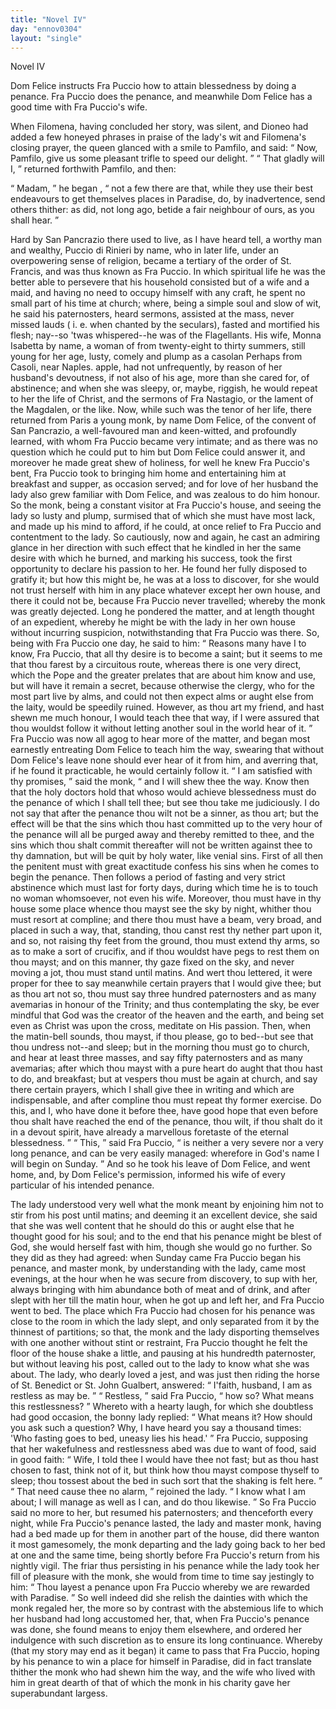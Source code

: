 ```yaml
---
title: "Novel IV"
day: "ennov0304"
layout: "single"
---
```

<html>
 <head>
 </head>
 <body>
  <div id="nov0304" type="novella" who="panfilo">
   <head>
    Novel IV
   </head>
   <argument>
    <p>
     <milestone id="p03040001"/>
     <!--(i)-->
     Dom Felice instructs Fra Puccio how to attain blessedness
 by doing a penance. Fra Puccio does the penance,
 and meanwhile Dom Felice has a good time with Fra
 Puccio's wife.
     <!--(/i)-->
    </p>
   </argument>
   <div3 type="commentary" who="author">
    <p>
     <milestone id="p03040002"/>
     <!--(sc)-->
     When
     <!--(/sc)-->
     Filomena, having concluded her story, was silent, and
	Dioneo had added a few honeyed phrases in praise of the lady's wit and
	Filomena's closing prayer, the queen glanced with a smile to Pamfilo,
	and said:
     <q direct="unspecified">
      Now, Pamfilo, give us some pleasant trifle to speed our
	  delight.
     </q>
     <q direct="unspecified">
      That gladly will I,
     </q>
     returned forthwith Pamfilo, and
	then:
    </p>
   </div3>
   <div3 type="commentary" who="panfilo">
    <p>
     <milestone id="p03040003"/>
     <q direct="unspecified">
      Madam,
     </q>
     <seg type="authorialcomment">
      he began
     </seg>
     ,
     <q direct="unspecified">
      not a few there are that, while they
	  use their best endeavours to get themselves places in Paradise, do, by
	  inadvertence, send others thither: as did, not long ago, betide a fair
	  neighbour of ours, as you shall hear.
     </q>
    </p>
   </div3>
   <p>
    <milestone id="p03040004"/>
    Hard by San Pancrazio there used to live, as I have heard tell,
 a worthy man and wealthy, Puccio di Rinieri by name, who in later
 life, under an overpowering sense of religion, became a tertiary of
 the order of St. Francis, and was thus known as Fra Puccio. In
 which spiritual life he was the better able to persevere that his
 household consisted but of a wife and a maid, and having no need to
 occupy himself with any craft, he spent no small part of his time at
 church;
    <milestone id="p03040005"/>
    where, being a simple soul and slow of wit, he said his
 paternosters, heard sermons, assisted at the mass, never missed lauds
 (
    <!--(i)-->
    i. e.
    <!--(/i)-->
    when chanted by the seculars), fasted and mortified his flesh;
 nay--so
 'twas whispered--he was of the Flagellants.
    <milestone id="p03040006"/>
    His wife, Monna
 Isabetta by name, a woman of from twenty-eight to thirty summers,
 still young for her age, lusty, comely and plump as a casolan
    <note>
     Perhaps
 from Casoli, near Naples.
    </note>
    apple,
    <pb n="199"/>
    had not unfrequently, by reason of her husband's devoutness, if not
 also of his age, more than she cared for, of abstinence; and when she
 was sleepy, or, maybe, riggish, he would repeat to her the life of Christ,
 and the sermons of Fra Nastagio, or the lament of the Magdalen, or
 the like.
    <milestone id="p03040007"/>
    Now, while such was the tenor of her life, there returned
 from Paris a young monk, by name Dom Felice, of the convent of
 San Pancrazio, a well-favoured man and keen-witted, and profoundly
 learned, with whom Fra Puccio became very intimate;
    <milestone id="p03040008"/>
    and as there
 was no question which he could put to him but Dom Felice could
 answer it, and moreover he made great shew of holiness, for well he
 knew Fra Puccio's bent, Fra Puccio took to bringing him home and
 entertaining him at breakfast and supper, as occasion served; and for
 love of her husband the lady also grew familiar with Dom Felice,
 and was zealous to do him honour.
    <milestone id="p03040009"/>
    So the monk, being a constant
 visitor at Fra Puccio's house, and seeing the lady so lusty and plump,
 surmised that of which she must have most lack, and made up his
 mind to afford, if he could, at once relief to Fra Puccio and contentment
 to the lady.
    <milestone id="p03040010"/>
    So cautiously, now and again, he cast an admiring
 glance in her direction with such effect that he kindled in her the
 same desire with which he burned, and marking his success, took the
 first opportunity to declare his passion to her.
    <milestone id="p03040011"/>
    He found her fully
 disposed to gratify it; but how this might be, he was at a loss to
 discover, for she would not trust herself with him in any place whatever
 except her own house, and there it could not be, because Fra
 Puccio never travelled; whereby the monk was greatly dejected.
 Long he pondered the matter, and at length thought of an expedient,
 whereby he might be with the lady in her own house without
 incurring suspicion, notwithstanding that Fra Puccio was there.
    <milestone id="p03040012"/>
    So, being with Fra Puccio one day, he said to him:
    <q direct="unspecified">
     Reasons
 many have I to know, Fra Puccio, that all thy desire is to become a
 saint; but it seems to me that thou farest by a circuitous route,
 whereas there is one very direct, which the Pope and the greater
 prelates that are about him know and use, but will have it remain a
 secret, because otherwise the clergy, who for the most part live by
 alms, and could not then expect alms or aught else from the laity,
 would be speedily ruined.
     <milestone id="p03040013"/>
     However, as thou art my friend, and hast
 shewn me much honour, I would teach thee that way, if I were assured
 that thou wouldst follow it without letting another soul in the world
     <pb n="200"/>
     hear of it.
    </q>
    <milestone id="p03040014"/>
    Fra Puccio was now all agog to hear more of the matter,
 and began most earnestly entreating Dom Felice to teach him the
 way, swearing that without Dom Felice's leave none should ever
 hear of it from him, and averring that, if he found it practicable, he
 would certainly follow it.
    <q direct="unspecified">
     <milestone id="p03040015"/>
     I am satisfied with thy promises,
    </q>
    said
 the monk,
    <q direct="unspecified">
     and I will shew thee the way. Know then that the
 holy doctors hold that whoso would achieve blessedness must do the
 penance of which I shall tell thee; but see thou take me judiciously.
 I do not say that after the penance thou wilt not be a sinner, as thou
 art; but the effect will be that the sins which thou hast committed
 up to the very hour of the penance will all be purged away and
 thereby remitted to thee, and the sins which thou shalt commit
 thereafter will not be written against thee to thy damnation, but will
 be quit by holy water, like venial sins.
     <milestone id="p03040016"/>
     First of all then the penitent
 must with great exactitude confess his sins when he comes to begin
 the penance. Then follows a period of fasting and very strict
 abstinence which must last for forty days, during which time he is to
 touch no woman whomsoever, not even his wife.
     <milestone id="p03040017"/>
     Moreover, thou
 must have in thy house some place whence thou mayst see the sky
 by night, whither thou must resort at compline; and there thou must
 have a beam, very broad, and placed in such a way, that, standing,
 thou canst rest thy nether part upon it, and so, not raising thy feet
 from the ground, thou must extend thy arms, so as to make a sort of
 crucifix, and if thou wouldst have pegs to rest them on thou mayst;
 and on this manner, thy gaze fixed on the sky, and never moving a
 jot, thou must stand until matins.
     <milestone id="p03040018"/>
     And wert thou lettered, it were
 proper for thee to say meanwhile certain prayers that I would give
 thee; but as thou art not so, thou must say three hundred paternosters
 and as many avemarias in honour of the Trinity; and thus
 contemplating the sky, be ever mindful that God was the creator of
 the heaven and the earth, and being set even as Christ was upon the
 cross, meditate on His passion.
     <milestone id="p03040019"/>
     Then, when the matin-bell sounds,
 thou mayst, if thou please, go to bed--but see that thou undress not--and
 sleep; but in the morning thou must go to church, and hear
 at least three masses, and say fifty paternosters and as many avemarias;
 after which thou mayst with a pure heart do aught that thou hast
 to do, and breakfast; but at vespers thou must be again at church,
 and say there certain prayers, which I shall give thee in writing and
     <pb n="201"/>
     which are indispensable, and after compline thou must repeat thy
 former exercise.
     <milestone id="p03040020"/>
     Do this, and I, who have done it before thee, have
 good hope that even before thou shalt have reached the end of the
 penance, thou wilt, if thou shalt do it in a devout spirit, have already
 a marvellous foretaste of the eternal blessedness.
    </q>
    <milestone id="p03040021"/>
    <q direct="unspecified">
     This,
    </q>
    said Fra
 Puccio,
    <q direct="unspecified">
     is neither a very severe nor a very long penance, and can
 be very easily managed: wherefore in God's name I will begin on
 Sunday.
    </q>
    <milestone id="p03040022"/>
    And so he took his leave of Dom Felice, and went home,
 and, by Dom Felice's permission, informed his wife of every particular
 of his intended penance.
   </p>
   <p>
    The lady understood very well what the monk meant by enjoining
 him not to stir from his post until matins; and deeming it an
 excellent device, she said that she was well content that he should do
 this or aught else that he thought good for his soul; and to the end
 that his penance might be blest of God, she would herself fast with
 him, though she would go no further.
    <milestone id="p03040023"/>
    So they did as they had
 agreed: when Sunday came Fra Puccio began his penance, and master
 monk, by understanding with the lady, came most evenings, at the
 hour when he was secure from discovery, to sup with her, always
 bringing
 with him abundance both of meat and of drink, and after slept
 with her till the matin hour, when he got up and left her, and Fra
 Puccio went to bed.
    <milestone id="p03040024"/>
    The place which Fra Puccio had chosen for
 his penance was close to the room in which the lady slept, and only
 separated from it by the thinnest of partitions; so that, the monk and
 the lady disporting themselves with one another without stint or
 restraint, Fra Puccio thought he felt the floor of the house shake a
 little, and pausing at his hundredth paternoster, but without leaving
 his post, called out to the lady to know what she was about.
    <milestone id="p03040025"/>
    The
 lady, who dearly loved a jest, and was just then riding the horse of
 St. Benedict or St. John Gualbert, answered:
    <q direct="unspecified">
     I'faith, husband, I am
 as restless as may be.
    </q>
    <milestone id="p03040026"/>
    <q direct="unspecified">
     Restless,
    </q>
    said Fra Puccio,
    <q direct="unspecified">
     how so? What
 means this restlessness?
    </q>
    <milestone id="p03040027"/>
    Whereto with a hearty laugh, for which
 she doubtless had good occasion, the bonny lady replied:
    <q direct="unspecified">
     What
 means it? How should you ask such a question? Why, I have
 heard you say a thousand times: 'Who fasting goes to bed, uneasy
 lies his head.'
    </q>
    <milestone id="p03040028"/>
    Fra Puccio, supposing that her wakefulness and
 restlessness abed was due to want of food, said in good faith:
    <q direct="unspecified">
     Wife,
 I told thee I would have thee not fast; but as thou hast chosen to
     <pb n="202"/>
     fast, think not of it, but think how thou mayst compose thyself to
 sleep; thou tossest about the bed in such sort that the shaking is felt
 here.
    </q>
    <milestone id="p03040029"/>
    <q direct="unspecified">
     That need cause thee no alarm,
    </q>
    rejoined the lady.
    <q direct="unspecified">
     I
 know what I am about; I will manage as well as I can, and do thou
 likewise.
    </q>
    <milestone id="p03040030"/>
    So Fra Puccio said no more to her, but resumed his
 paternosters; and thenceforth every night, while Fra Puccio's penance
 lasted, the lady and master monk, having had a bed made up for them
 in another part of the house, did there wanton it most gamesomely,
 the monk departing and the lady going back to her bed at one and
 the same time, being shortly before Fra Puccio's return from his
 nightly vigil.
    <milestone id="p03040031"/>
    The friar thus persisting in his penance while the lady
 took her fill of pleasure with the monk, she would from time to time
 say jestingly to him:
    <q direct="unspecified">
     Thou layest a penance upon Fra Puccio
 whereby we are rewarded with Paradise.
    </q>
    <milestone id="p03040032"/>
    So well indeed did she
 relish the dainties with which the monk regaled her, the more so by
 contrast with the abstemious life to which her husband had long
 accustomed her, that, when Fra Puccio's penance was done, she found
 means to enjoy them elsewhere, and ordered her indulgence with
 such discretion as to ensure its long continuance.
    <milestone id="p03040033"/>
    Whereby (that my
 story may end as it began) it came to pass that Fra Puccio, hoping by
 his penance to win a place for himself in Paradise, did in fact translate
 thither the monk who had shewn him the way, and the wife who
 lived with him in great dearth of that of which the monk in his
 charity gave her superabundant largess.
   </p>
  </div>
 </body>
</html>
